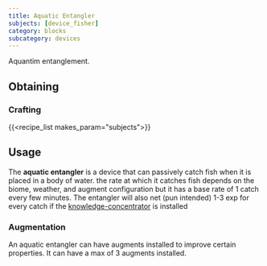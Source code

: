 ```yaml
---
title: Aquatic Entangler
subjects: [device_fisher]
category: blocks
subcategory: devices
---
```


Aquantim entanglement.

Obtaining
---------

### Crafting
{{<recipe_list makes_param="subjects">}}

Usage
-----

The **aquatic entangler** is a device that can passively catch fish when it is placed in a body of water. the rate at which it catches fish depends on the biome, weather, and augment configuration but it has a base rate of 1 catch every few minutes.
The entangler will also net (pun intended) 1-3 exp for every catch if the [knowledge-concentrator](../../foundation/knowledge-concentrator) is installed

### Augmentation
An aquatic entangler can have augments installed to improve certain properties.
It can have a max of 3 augments installed.
